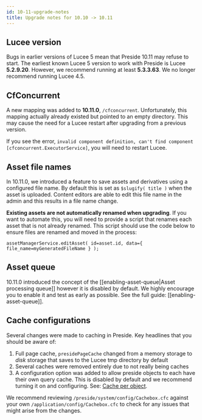 ```yaml
---
id: 10-11-upgrade-notes
title: Upgrade notes for 10.10 -> 10.11
---
```


## Lucee version

Bugs in earlier versions of Lucee 5 mean that Preside 10.11 may refuse to start. The earliest known Lucee 5 version to work with Preside is Lucee **5.2.9.20**. However, we recommend running at least **5.3.3.63**. We no longer recommend running Lucee 4.5.

## CfConcurrent

A new mapping was added to **10.11.0**, `/cfconcurrent`. Unfortunately, this mapping actually already existed but pointed to an empty directory. This may cause the need for a Lucee restart after upgrading from a previous version.

If you see the error, `invalid component definition, can't find component [cfconcurrent.ExecutorService]`, you will need to restart Lucee.

## Asset file names

In 10.11.0, we introduced a feature to save assets and derivatives using a configured file name. By default this is set as `$slugify( title )` when the asset is uploaded. Content editors are able to edit this file name in the admin and this results in a file name change.

**Existing assets are not automatically renamed when upgrading**. If you want to automate this, you will need to provide a script that renames each asset that is not already renamed. This script should use the code below to ensure files are renamed and moved in the process:

```luceescript
assetManagerService.editAsset( id=asset.id, data={ file_name=myGeneratedFileName } );
```

## Asset queue

10.11.0 introduced the concept of the [[enabling-asset-queue|Asset processing queue]] however it is disabled by default. We highly encourage you to enable it and test as early as possible. See the full guide: [[enabling-asset-queue]].

## Cache configurations

Several changes were made to caching in Preside. Key headlines that you should be aware of:

1. Full page cache, `presidePageCache` changed from a memory storage to _disk_ storage that saves to the Lucee tmp directory by default
2. Several caches were removed entirely due to not really being caches
3. A configuration option was added to allow preside objects to each have their own query cache. This is disabled by default and we recommend turning it on and configuring. See: [Cache per object](https://docs.preside.org/devguides/dataobjects.html#cache-per-object).

We recommend reviewing `/preside/system/config/Cachebox.cfc` against your own `/application/config/Cachebox.cfc` to check for any issues that might arise from the changes.

